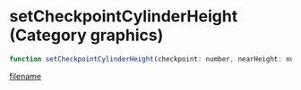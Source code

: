 # setCheckpointCylinderHeight (Category graphics)

```js
function setCheckpointCylinderHeight(checkpoint: number, nearHeight: number, farHeight: number, radius: number): void
```

[filename](setCheckpointCylinderHeight_m.md ':include')